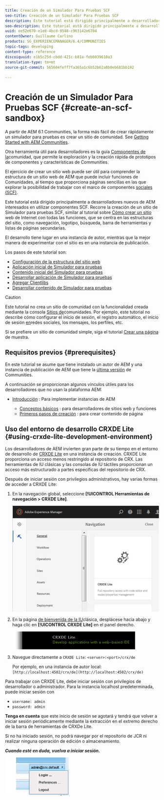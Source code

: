 ```yaml
---
title: Creación de un Simulador Para Pruebas SCF
seo-title: Creación de un Simulador Para Pruebas SCF
description: Este tutorial está dirigido principalmente a desarrolladores nuevos de AEM interesados en utilizar componentes SCF.  Camina a través de la creación de un sitio de Simulador para pruebas de SCF
seo-description: Este tutorial está dirigido principalmente a desarrolladores nuevos de AEM interesados en utilizar componentes SCF.  Camina a través de la creación de un sitio de Simulador para pruebas de SCF
uuid: ee52e670-e1e6-4bcd-9548-c963142e6704
contentOwner: Guillaume Carlino
products: SG_EXPERIENCEMANAGER/6.4/COMMUNITIES
topic-tags: developing
content-type: reference
discoiquuid: e1b5c25d-cbdd-421c-b81a-feb6039610a3
translation-type: tm+mt
source-git-commit: 565604feff7fa365a1c6b52b62a0b0eb681bb192

---
```




# Creación de un Simulador Para Pruebas SCF {#create-an-scf-sandbox}


A partir de AEM 6.1 Communities, la forma más fácil de crear rápidamente un simulador para pruebas es crear un sitio de comunidad. See [Getting Started with AEM Communities](getting-started.md).

Otra herramienta útil para desarrolladores es la guía [Componentes de la](components-guide.md)comunidad, que permite la exploración y la creación rápida de prototipos de componentes y características de Communities.

El ejercicio de crear un sitio web puede ser útil para comprender la estructura de un sitio web de AEM que puede incluir funciones de Comunidades, al tiempo que proporciona páginas sencillas en las que explorar la posibilidad de trabajar con el marco de componentes [sociales (SCF)](scf.md).

Este tutorial está dirigido principalmente a desarrolladores nuevos de AEM interesados en utilizar componentes SCF. Recorre la creación de un sitio de Simulador para pruebas SCF, similar al tutorial sobre [Cómo crear un sitio](../../help/sites-developing/website.md) web de Internet con todas las funciones, que se centra en las estructuras del sitio, como navegación, logotipo, búsqueda, barra de herramientas y listas de páginas secundarias.

El desarrollo tiene lugar en una instancia de autor, mientras que la mejor manera de experimentar con el sitio es en una instancia de publicación.

Los pasos de este tutorial son:

* [Configuración de la estructura del sitio web](setup-website.md)
* [Aplicación inicial de Simulador para pruebas](initial-app.md)
* [Contenido inicial del Simulador para pruebas](initial-content.md)
* [Desarrollar aplicación de Simulador para pruebas](develop-app.md)
* [Agregar Clientlibs](add-clientlibs.md)
* [Desarrollar contenido de Simulador para pruebas](develop-content.md)

>[!CAUTION]
>
>Este tutorial no crea un sitio de comunidad con la funcionalidad creada mediante la consola [Sitios de](sites-console.md)comunidades. Por ejemplo, este tutorial no describe cómo configurar el inicio de sesión, el registro automático, el inicio de sesión [en](social-login.md)redes sociales, los mensajes, los perfiles, etc.
>
>Si se prefiere un sitio de comunidad simple, siga el tutorial [Crear una página](create-sample-page.md) de muestra.

## Requisitos previos {#prerequisites}

En este tutorial se asume que tiene instalado un autor de AEM y una instancia de publicación de AEM que tiene la [última versión](deploy-communities.md#latest-releases) de Communities.

A continuación se proporcionan algunos vínculos útiles para los desarrolladores que no usan la plataforma AEM:

* [Introducción](../../help/sites-deploying/deploy.md#getting-started) : Para implementar instancias de AEM

   * [Conceptos básicos](../../help/sites-developing/the-basics.md) : para desarrolladores de sitios web y funciones
   * [Primeros pasos de creación](../../help/sites-authoring/first-steps.md) : para crear contenido de página

## Uso del entorno de desarrollo CRXDE Lite {#using-crxde-lite-development-environment}

Los desarrolladores de AEM invierten gran parte de su tiempo en el entorno de desarrollo de [CRXDE Lite](../../help/sites-developing/developing-with-crxde-lite.md) en una instancia de creación. CRXDE Lite proporciona un acceso menos restringido al repositorio de CRX. Las herramientas de IU clásicas y las consolas de IU táctiles proporcionan un acceso más estructurado a partes específicas del repositorio de CRX.

Después de iniciar sesión con privilegios administrativos, hay varias formas de acceder a CRXDE Lite:

1. En la navegación global, seleccione **[!UICONTROL Herramientas de navegación > CRXDE Lite]**.

   ![chlimage_1-350](assets/chlimage_1-350.png)

2. En la página [de bienvenida de la IU](http://localhost:4502/welcome.html)clásica, desplácese hacia abajo y haga clic en **[!UICONTROL CRXDE Lite]** en el panel derecho.

   ![chlimage_1-351](assets/chlimage_1-351.png)

3. Navegue directamente a `CRXDE Lite`: `<server>:<port>/crx/de`

   Por ejemplo, en una instancia de autor local: ` [http://localhost:4502/crx/de](http://localhost:4502/crx/de)`

Para trabajar con CRXDE Lite, debe iniciar sesión con privilegios de desarrollador o administrador. Para la instancia localhost predeterminada, puede iniciar sesión con

* `username: admin`
* `password: admin`


**Tenga en cuenta** que este inicio de sesión se agotará y tendrá que volver a iniciar sesión periódicamente mediante la extracción en el extremo derecho de la barra de herramientas de CRXDe Lite.

Si no ha iniciado sesión, no podrá navegar por el repositorio de JCR ni realizar ninguna operación de edición o almacenamiento.

***Cuando esté en duda, vuelva a iniciar sesión.***

![chlimage_1-352](assets/chlimage_1-352.png)
